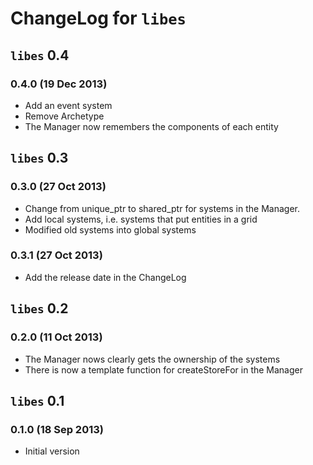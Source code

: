 # ChangeLog for `libes`

## `libes` 0.4

### 0.4.0 (19 Dec 2013)

* Add an event system
* Remove Archetype
* The Manager now remembers the components of each entity

## `libes` 0.3

### 0.3.0 (27 Oct 2013)

* Change from unique_ptr to shared_ptr for systems in the Manager.
* Add local systems, i.e. systems that put entities in a grid
* Modified old systems into global systems

### 0.3.1 (27 Oct 2013)

* Add the release date in the ChangeLog

## `libes` 0.2

### 0.2.0 (11 Oct 2013)

* The Manager nows clearly gets the ownership of the systems
* There is now a template function for createStoreFor in the Manager

## `libes` 0.1

### 0.1.0 (18 Sep 2013)

* Initial version
